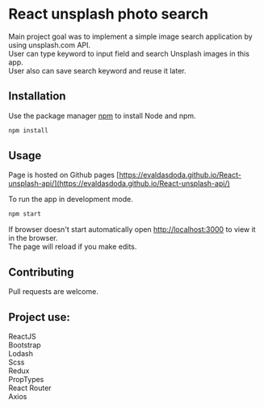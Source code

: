 # React unsplash photo search

Main project goal was to implement a simple image search application by using unsplash.com API.<br />
User can type keyword to input field and search Unsplash images in this app. <br />
User also can save search keyword and reuse it later. <br />

## Installation

Use the package manager [npm](https://docs.npmjs.com/downloading-and-installing-node-js-and-npm) to install Node and npm.

```bash
npm install
```

## Usage

Page is hosted on Github pages [https://evaldasdoda.github.io/React-unsplash-api/](https://evaldasdoda.github.io/React-unsplash-api/)<br />

To run the app in development mode.

```bash
npm start
```

If browser doesn't start automatically open [http://localhost:3000](http://localhost:3000) to view it in the browser. <br />
The page will reload if you make edits.

## Contributing

Pull requests are welcome.

## Project use:

ReactJS <br />
Bootstrap <br />
Lodash <br />
Scss <br />
Redux <br />
PropTypes <br />
React Router<br />
Axios <br />
